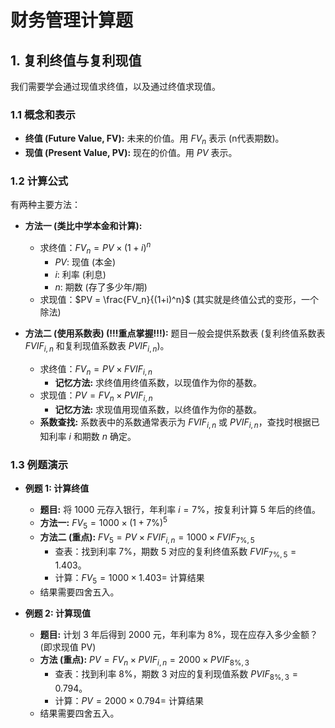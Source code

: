 # 财务管理计算题
## 1. 复利终值与复利现值
我们需要学会通过现值求终值，以及通过终值求现值。
### 1.1 概念和表示
* **终值 (Future Value, FV):** 未来的价值。用 $FV_n$ 表示 (n代表期数)。
* **现值 (Present Value, PV):** 现在的价值。用 $PV$ 表示。

### 1.2 计算公式
有两种主要方法：

* **方法一 (类比中学本金和计算):**
    * 求终值：$FV_n = PV \times (1+i)^n$
        * $PV$: 现值 (本金)
        * $i$: 利率 (利息)
        * $n$: 期数 (存了多少年/期)
    * 求现值：$PV = \frac{FV_n}{(1+i)^n}$ (其实就是终值公式的变形，一个除法)

* **方法二 (使用系数表) (!!!重点掌握!!!):** 题目一般会提供系数表 (复利终值系数表 $FVIF_{i,n}$ 和复利现值系数表 $PVIF_{i,n}$)。
    * 求终值：$FV_n = PV \times FVIF_{i,n}$
        * **记忆方法:** 求终值用终值系数，以现值作为你的基数。
    * 求现值：$PV = FV_n \times PVIF_{i,n}$
        * **记忆方法:** 求现值用现值系数，以终值作为你的基数。
    * **系数查找:** 系数表中的系数通常表示为 $FVIF_{i,n}$ 或 $PVIF_{i,n}$，查找时根据已知利率 $i$ 和期数 $n$ 确定。

### 1.3 例题演示

* **例题 1: 计算终值**
    * **题目:** 将 1000 元存入银行，年利率 $i = 7\%$，按复利计算 5 年后的终值。
    * **方法一:** $FV_5 = 1000 \times (1+7\%)^5$
    * **方法二 (重点):** $FV_5 = PV \times FVIF_{i,n} = 1000 \times FVIF_{7\%,5}$
        * 查表：找到利率 7%，期数 5 对应的复利终值系数 $FVIF_{7\%,5} = 1.403$。
        * 计算：$FV_5 = 1000 \times 1.403 =$ 计算结果
    * 结果需要四舍五入。

* **例题 2: 计算现值**
    * **题目:** 计划 3 年后得到 2000 元，年利率为 8%，现在应存入多少金额？ (即求现值 PV)
    * **方法 (重点):** $PV = FV_n \times PVIF_{i,n} = 2000 \times PVIF_{8\%,3}$
        * 查表：找到利率 8%，期数 3 对应的复利现值系数 $PVIF_{8\%,3} = 0.794$。
        * 计算：$PV = 2000 \times 0.794 =$ 计算结果
    * 结果需要四舍五入。
